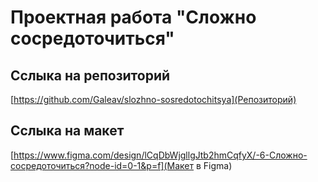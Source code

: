 # Проектная работа "Сложно сосредоточиться"

## Сслыка на репозиторий

[https://github.com/Galeav/slozhno-sosredotochitsya](Репозиторий)

## Сслыка на макет

[https://www.figma.com/design/lCqDbWjgllgJtb2hmCqfyX/-6-Сложно-сосредоточиться?node-id=0-1&p=f](Макет в Figma)